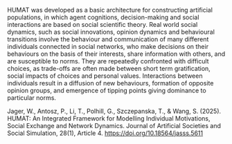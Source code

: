 HUMAT was developed as a basic architecture for constructing artificial populations, in which agent cognitions, decision-making and social interactions are based on social scientific theory. Real world social dynamics, such as social innovations, opinion dynamics and behavioural transitions involve the behaviour and communication of many different individuals connected in social networks, who make decisions on their behaviours on the basis of their interests, share information with others, and are susceptible to norms. They are repeatedly confronted with difficult choices, as trade-offs are often made between short term gratification, social impacts of choices and personal values. Interactions between individuals result in a diffusion of new behaviours, formation of opposite opinion groups, and emergence of tipping points giving dominance to particular norms.

Jager, W., Antosz, P., Li, T., Polhill, G., Szczepanska, T., & Wang, S. (2025). HUMAT: An Integrated Framework for Modelling Individual Motivations, Social Exchange and Network Dynamics. Journal of Artificial Societies and Social Simulation, 28(1), Article 4. https://doi.org/10.18564/jasss.5611
